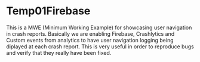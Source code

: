 # Temp01Firebase
This is a MWE (Minimum Working Example) for showcasing user navigation in crash reports.
Basically we are enabling Firebase, Crashlytics and Custom events from analytics to have user navigation logging being diplayed at each crash report. This is very useful in order to reproduce bugs and verify that they really have been fixed.
